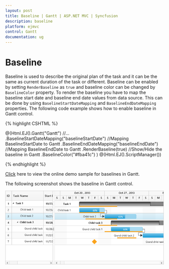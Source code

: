 ```yaml
---
layout: post
title: Baseline | Gantt | ASP.NET MVC | Syncfusion
description: baseline
platform: ejmvc
control: Gantt
documentation: ug
---
```


# Baseline

Baseline is used to describe the original plan of the task and it can be the same as current duration of the task or different. 
Baseline can be enabled by setting `RenderBaseline` as `true` and baseline color can be changed by `BaselineColor` property. 
To render the baseline you have to map the baseline start date and baseline end date values from data source. 
This can be done by using `BaselineStartDateMapping` and `BaselineEndDateMapping` properties. 
The following code example shows how to enable baseline in Gantt control.

{% highlight CSHTML %}

@(Html.EJ().Gantt("Gantt")
        //...
        .BaselineStartDateMapping("baselineStartDate") //Mapping BaselineStartDate to Gantt
        .BaselineEndDateMapping("baselineEndDate") //Mapping BaselineEndDate to Gantt
        .RenderBaseline(true) //Show/Hide the baseline in Gantt
        .BaselineColor("#fba41c")
        )
@(Html.EJ().ScriptManager())

{% endhighlight %}

[Click](https://ej2.syncfusion.com/home/aspnetmvc.html#platform) here to view the online demo sample for baselines in Gantt.

The following screenshot shows the baseline in Gantt control.

![](Baseline_images/Baseline_img1.png)

